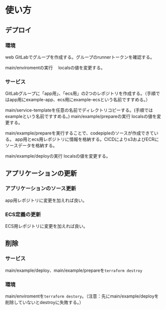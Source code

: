 
# 使い方

## デプロイ

### 環境
web GitLabでグループを作成する。グループのrunnerトークンを確認する。

main/enviromentの実行
　localsの値を変更する。

### サービス
GitLabグループに「app用」、「ecs用」の2つのレポジトリを作成する。（手順ではapp用にexample-app、ecs用にexample-ecsという名前ですすめる。）

main/service-templateを任意の名前でディレクトリコピーする。(手順ではexampleという名前ですすめる。)
main/example/prepareの実行
 localsの値を変更する。

main/example/prepareを実行することで、codepipleのソースが作成できている。
app用とecs用レポジトリに情報を格納する。CICDによりs3およびECRにソースデータを格納する。

main/example/deployの実行
 localsの値を変更する。

## アプリケーションの更新

### アプリケーションのソース更新
app用レポジトリに変更を加えれば良い。

### ECS定義の更新
ECS用レポジトリに変更を加えれば良い。

## 削除

### サービス
main/example/deploy、main/example/prepareを`terraform destroy`

### 環境
main/enviromentを`terraform destory`。（注意：先にmain/example/deployを削除していないとdestroyに失敗する。）
